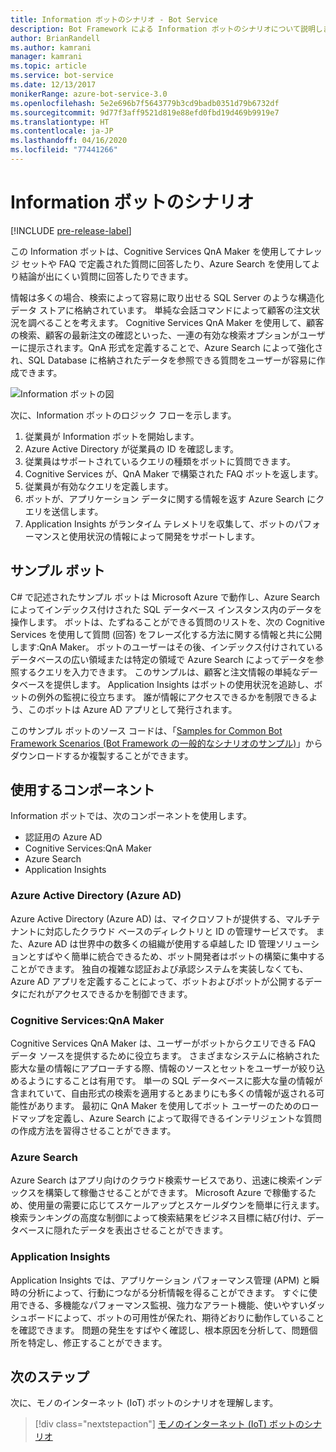 ```yaml
---
title: Information ボットのシナリオ - Bot Service
description: Bot Framework による Information ボットのシナリオについて説明します。
author: BrianRandell
ms.author: kamrani
manager: kamrani
ms.topic: article
ms.service: bot-service
ms.date: 12/13/2017
monikerRange: azure-bot-service-3.0
ms.openlocfilehash: 5e2e696b7f5643779b3cd9badb0351d79b6732df
ms.sourcegitcommit: 9d77f3aff9521d819e88efd0fbd19d469b9919e7
ms.translationtype: HT
ms.contentlocale: ja-JP
ms.lasthandoff: 04/16/2020
ms.locfileid: "77441266"
---
```

# <a name="information-bot-scenario"></a>Information ボットのシナリオ

[!INCLUDE [pre-release-label](includes/pre-release-label-v3.md)]

この Information ボットは、Cognitive Services QnA Maker を使用してナレッジ セットや FAQ で定義された質問に回答したり、Azure Search を使用してより結論が出にくい質問に回答したりできます。

情報は多くの場合、検索によって容易に取り出せる SQL Server のような構造化データ ストアに格納されています。 単純な会話コマンドによって顧客の注文状況を調べることを考えます。 Cognitive Services QnA Maker を使用して、顧客の検索、顧客の最新注文の確認といった、一連の有効な検索オプションがユーザーに提示されます。QnA 形式を定義することで、Azure Search によって強化され、SQL Database に格納されたデータを参照できる質問をユーザーが容易に作成できます。

![Information ボットの図](~/media/scenarios/bot-service-scenario-informational-bot.png)

次に、Information ボットのロジック フローを示します。

1. 従業員が Information ボットを開始します。
2. Azure Active Directory が従業員の ID を確認します。
3. 従業員はサポートされているクエリの種類をボットに質問できます。
4. Cognitive Services が、QnA Maker で構築された FAQ ボットを返します。
5. 従業員が有効なクエリを定義します。
6. ボットが、アプリケーション データに関する情報を返す Azure Search にクエリを送信します。
7. Application Insights がランタイム テレメトリを収集して、ボットのパフォーマンスと使用状況の情報によって開発をサポートします。

## <a name="sample-bot"></a>サンプル ボット
C# で記述されたサンプル ボットは Microsoft Azure で動作し、Azure Search によってインデックス付けされた SQL データベース インスタンス内のデータを操作します。 ボットは、たずねることができる質問のリストを、次の Cognitive Services を使用して質問 (回答) をフレーズ化する方法に関する情報と共に公開します:QnA Maker。 ボットのユーザーはその後、インデックス付けされているデータベースの広い領域または特定の領域で Azure Search によってデータを参照するクエリを入力できます。 このサンプルは、顧客と注文情報の単純なデータベースを提供します。 Application Insights はボットの使用状況を追跡し、ボットの例外の監視に役立ちます。 誰が情報にアクセスできるかを制限できるよう、このボットは Azure AD アプリとして発行されます。

このサンプル ボットのソース コードは、「[Samples for Common Bot Framework Scenarios (Bot Framework の一般的なシナリオのサンプル)](https://aka.ms/abs-scenarios)」からダウンロードするか複製することができます。

## <a name="components-youll-use"></a>使用するコンポーネント
Information ボットでは、次のコンポーネントを使用します。
-   認証用の Azure AD
-   Cognitive Services:QnA Maker
-   Azure Search
-   Application Insights

### <a name="azure-active-directory-azure-ad"></a>Azure Active Directory (Azure AD)
Azure Active Directory (Azure AD) は、マイクロソフトが提供する、マルチテナントに対応したクラウド ベースのディレクトリと ID の管理サービスです。 また、Azure AD は世界中の数多くの組織が使用する卓越した ID 管理ソリューションとすばやく簡単に統合できるため、ボット開発者はボットの構築に集中することができます。 独自の複雑な認証および承認システムを実装しなくても、Azure AD アプリを定義することによって、ボットおよびボットが公開するデータにだれがアクセスできるかを制御できます。

### <a name="cognitive-services-qna-maker"></a>Cognitive Services:QnA Maker
Cognitive Services QnA Maker は、ユーザーがボットからクエリできる FAQ データ ソースを提供するために役立ちます。 さまざまなシステムに格納された膨大な量の情報にアプローチする際、情報のソースとセットをユーザーが絞り込めるようにすることは有用です。 単一の SQL データベースに膨大な量の情報が含まれていて、自由形式の検索を適用するとあまりにも多くの情報が返される可能性があります。 最初に QnA Maker を使用してボット ユーザーのためのロードマップを定義し、Azure Search によって取得できるインテリジェントな質問の作成方法を習得させることができます。

### <a name="azure-search"></a>Azure Search
Azure Search はアプリ向けのクラウド検索サービスであり、迅速に検索インデックスを構築して稼働させることができます。 Microsoft Azure で稼働するため、使用量の需要に応じてスケールアップとスケールダウンを簡単に行えます。 検索ランキングの高度な制御によって検索結果をビジネス目標に結び付け、データベースに隠れたデータを表出させることができます。

### <a name="application-insights"></a>Application Insights
Application Insights では、アプリケーション パフォーマンス管理 (APM) と瞬時の分析によって、行動につながる分析情報を得ることができます。 すぐに使用できる、多機能なパフォーマンス監視、強力なアラート機能、使いやすいダッシュボードによって、ボットの可用性が保たれ、期待どおりに動作していることを確認できます。 問題の発生をすばやく確認し、根本原因を分析して、問題個所を特定し、修正することができます。

## <a name="next-steps"></a>次のステップ
次に、モノのインターネット (IoT) ボットのシナリオを理解します。

> [!div class="nextstepaction"]
> [モノのインターネット (IoT) ボットのシナリオ](bot-service-scenario-internet-things.md)
